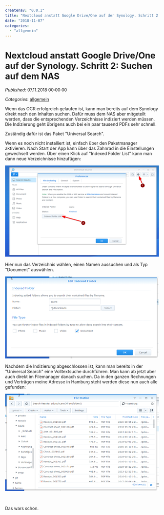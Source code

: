 ```yaml
---
createnav: "0.0.1"
title: "Nextcloud anstatt Google Drive/One auf der Synology. Schritt 2: Suchen auf dem NAS"
date: "2018-11-07"
categories: 
  - "allgemein"
---
```

# Nextcloud anstatt Google Drive/One auf der Synology. Schritt 2: Suchen auf dem NAS
_Published:_ 07.11.2018 00:00:00

_Categories_: [allgemein](//de/categories#allgemein)


Wenn das OCR erfolgreich gelaufen ist, kann man bereits auf dem Synology direkt nach den Inhalten suchen. Dafür muss dem NAS aber mitgeteilt werden, dass die entsprechenden Verzeichnisse indiziert werden müssen. Die Indizierung geht übrigens auch bei ein paar tausend PDFs sehr schnell.

Zuständig dafür ist das Paket "Universal Search".

Wenn es noch nicht installiert ist, einfach über den Paketmanager aktivieren. Nach Start der App kann über das Zahnrad in die Einstellungen gewechselt werden. Über einen Klick auf "Indexed Folder List" kann man dann neue Verzeichnisse hinzufügen:

[![](images/index.png)](http://dotnet.work/wp-content/uploads/2018/11/index.png)

Hier nun das Verzeichnis wählen, einen Namen aussuchen und als Typ "Document" auswählen.

[![](images/addindex.png)](http://dotnet.work/wp-content/uploads/2018/11/addindex.png)

Nachdem die Indizierung abgeschlossen ist, kann man bereits in der "Universal Search" eine Volltextsuche durchführen. Man kann ab jetzt aber auch direkt im Filemanager danach suchen. Da in den ganzen Rechnungen und Verträgen meine Adresse in Hamburg steht werden diese nun auch alle gefunden:

[![](images/search.png)](http://dotnet.work/wp-content/uploads/2018/11/search.png)

 

Das wars schon.
